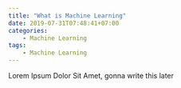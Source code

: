 ```yaml
---
title: "What is Machine Learning"
date: 2019-07-31T07:48:41+07:00
categories:
    - Machine Learning
tags:
    - Machine Learning
---
```


Lorem Ipsum Dolor Sit Amet, gonna write this later
